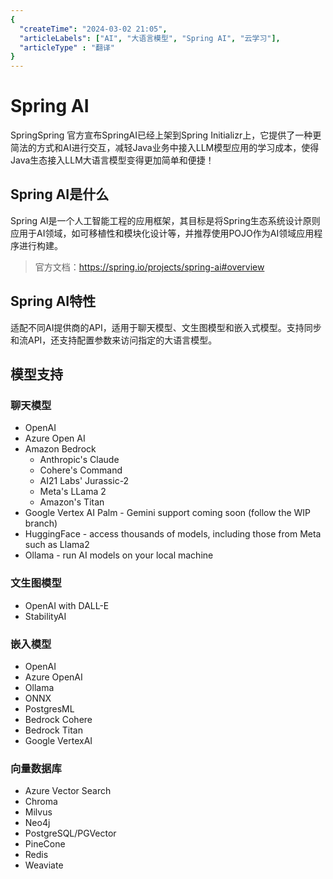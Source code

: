 ```yaml
---
{
  "createTime": "2024-03-02 21:05",
  "articleLabels": ["AI", "大语言模型", "Spring AI", "云学习"],
  "articleType" : "翻译"
}
---
```




# Spring AI

<ArticleInfo/>

SpringSpring 官方宣布SpringAI已经上架到Spring Initializr上，它提供了一种更简法的方式和AI进行交互，减轻Java业务中接入LLM模型应用的学习成本，使得Java生态接入LLM大语言模型变得更加简单和便捷！

## Spring AI是什么

Spring AI是一个人工智能工程的应用框架，其目标是将Spring生态系统设计原则应用于AI领域，如可移植性和模块化设计等，并推荐使用POJO作为AI领域应用程序进行构建。

> 官方文档：https://spring.io/projects/spring-ai#overview

## Spring AI特性

适配不同AI提供商的API，适用于聊天模型、文生图模型和嵌入式模型。支持同步和流API，还支持配置参数来访问指定的大语言模型。

## 模型支持

### 聊天模型

- OpenAI
- Azure Open AI
- Amazon Bedrock
  - Anthropic's Claude
  - Cohere's Command
  - AI21 Labs' Jurassic-2
  - Meta's LLama 2
  - Amazon's Titan
- Google Vertex AI Palm - Gemini support coming soon (follow the WIP branch)
- HuggingFace - access thousands of models, including those from Meta such as Llama2
- Ollama - run AI models on your local machine

### 文生图模型

- OpenAI with DALL-E
- StabilityAI

### 嵌入模型

- OpenAI
- Azure OpenAI
- Ollama
- ONNX
- PostgresML
- Bedrock Cohere
- Bedrock Titan
- Google VertexAI

### 向量数据库

- Azure Vector Search
- Chroma
- Milvus
- Neo4j
- PostgreSQL/PGVector
- PineCone
- Redis
- Weaviate

